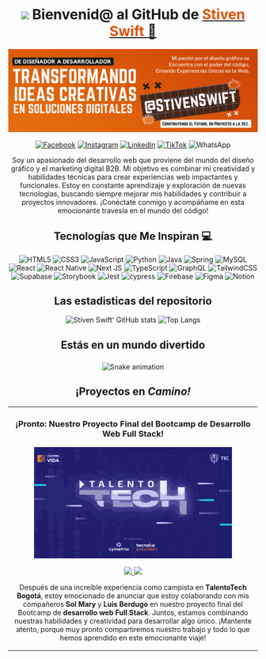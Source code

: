 <div align="center">

# <img src="https://media.giphy.com/media/lGhBlBMIN2XsEteTN3/giphy.gif" width="100"/> Bienvenid@ al GitHub de <a href="https://zamworg.com/"><font color="#de5305"> Stiven Swift </font>👋

![Banner de Stiven Swift](bannerp.png)

[![Facebook](https://img.shields.io/badge/Facebook-%231877F2.svg?style=for-the-badge&logo=Facebook&logoColor=white)](https://www.facebook.com/stivenswift.oficial)
[![Instagram](https://img.shields.io/badge/Instagram-%23E4405F.svg?style=for-the-badge&logo=Instagram&logoColor=white)](https://www.instagram.com/stivenswift.oficial/)
[![LinkedIn](https://img.shields.io/badge/linkedin-%230077B5.svg?style=for-the-badge&logo=linkedin&logoColor=white)](https://www.linkedin.com/@stivenswift)
[![TikTok](https://img.shields.io/badge/TikTok-%23000000.svg?style=for-the-badge&logo=TikTok&logoColor=white)](https://www.tiktok.com/@stivenswift)
![WhatsApp](https://img.shields.io/badge/WhatsApp-25D366?style=for-the-badge&logo=whatsapp&logoColor=white)

Soy un apasionado del desarrollo web que proviene del mundo del diseño gráfico y el marketing digital B2B. Mi objetivo es combinar mi creatividad y habilidades técnicas para crear experiencias web impactantes y funcionales. Estoy en constante aprendizaje y exploración de nuevas tecnologías, buscando siempre mejorar mis habilidades y contribuir a proyectos innovadores. ¡Conéctate conmigo y acompáñame en esta emocionante travesía en el mundo del código!

## Tecnologías que Me Inspiran 💻

![HTML5](https://img.shields.io/badge/html5-%23E34F26.svg?style=for-the-badge&logo=html5&logoColor=white)
![CSS3](https://img.shields.io/badge/css3-%231572B6.svg?style=for-the-badge&logo=css3&logoColor=white)
![JavaScript](https://img.shields.io/badge/javascript-%23323330.svg?style=for-the-badge&logo=javascript&logoColor=%23F7DF1E)
![Python](https://img.shields.io/badge/python-3670A0?style=for-the-badge&logo=python&logoColor=ffdd54)
![Java](https://img.shields.io/badge/java-%23ED8B00.svg?style=for-the-badge&logo=openjdk&logoColor=white)
![Spring](https://img.shields.io/badge/spring-%236DB33F.svg?style=for-the-badge&logo=spring&logoColor=white)
![MySQL](https://img.shields.io/badge/mysql-%2300f.svg?style=for-the-badge&logo=mysql&logoColor=white)
<br/>
![React](https://img.shields.io/badge/react-%2320232a.svg?style=for-the-badge&logo=react&logoColor=%2361DAFB)
![React Native](https://img.shields.io/badge/react_native-%2320232a.svg?style=for-the-badge&logo=react&logoColor=%2361DAFB)
![Next JS](https://img.shields.io/badge/Next-black?style=for-the-badge&logo=next.js&logoColor=white)
![TypeScript](https://img.shields.io/badge/typescript-%23007ACC.svg?style=for-the-badge&logo=typescript&logoColor=white)
![GraphQL](https://img.shields.io/badge/-GraphQL-E10098?style=for-the-badge&logo=graphql&logoColor=white)
![TailwindCSS](https://img.shields.io/badge/tailwindcss-%2338B2AC.svg?style=for-the-badge&logo=tailwind-css&logoColor=white)
<br/>
![Supabase](https://img.shields.io/badge/Supabase-3ECF8E?style=for-the-badge&logo=supabase&logoColor=white)
![Storybook](https://img.shields.io/badge/-Storybook-FF4785?style=for-the-badge&logo=storybook&logoColor=white)
![Jest](https://img.shields.io/badge/-jest-%23C21325?style=for-the-badge&logo=jest&logoColor=white)
![cypress](https://img.shields.io/badge/-cypress-%23E5E5E5?style=for-the-badge&logo=cypress&logoColor=058a5e)
![Firebase](https://img.shields.io/badge/Firebase-039BE5?style=for-the-badge&logo=Firebase&logoColor=white)
![Figma](https://img.shields.io/badge/figma-%23F24E1E.svg?style=for-the-badge&logo=figma&logoColor=white)
![Notion](https://img.shields.io/badge/Notion-%23000000.svg?style=for-the-badge&logo=notion&logoColor=white)

## Las estadisticas del repositorio
![Stiven Swift' GitHub stats](https://github-readme-stats.vercel.app/api?username=stivenswift&show_icons=true&theme=dark) ![Top Langs](https://github-readme-stats.vercel.app/api/top-langs/?username=stivenswift&layout=compact&theme=dark)

## Estás en un mundo divertido

###

<img src="https://raw.githubusercontent.com/StivenSwift/StivenSwift/output/snake.svg" alt="Snake animation" />

###

## ¡Proyectos en *Camino!*
<table>
<tr>
<td width="50%">
<h3 align="center">¡Pronto: Nuestro Proyecto Final del Bootcamp de Desarrollo Web Full Stack!</h3>
<div align="center">
<a href="https://talentotechbogota.co/" target="_blank"><img src="/bannertalentotech.png" width="400" alt="Talento Tech Bogota"></a>
<p>
<a href="#" target="_blank">
<img src="https://img.shields.io/badge/CÓDIGO-ff9?style=for-the-badge&logo=github&logoColor=black">
</a>
<a href="#" target="_blank">
<img src="https://img.shields.io/badge/-Youtube-green?style=for-the-badge&color=fbfc40">
</a>
</p>
<p>Después de una increíble experiencia como campista en <strong>TalentoTech Bogotá</strong>, estoy emocionado de anunciar que estoy colaborando con mis compañeros <strong>Sol Mary</strong> y <strong>Luis Berdugo</strong> en nuestro proyecto final del Bootcamp de <strong>desarrollo web Full Stack</strong>. Juntos, estamos combinando nuestras habilidades y creatividad para desarrollar algo único. ¡Mantente atento, porque muy pronto compartiremos nuestro trabajo y todo lo que hemos aprendido en este emocionante viaje!</p>
</div>
                                                                                      
</td>


                                                                                      
</td>  
</table>                                                                                 
</div>
<br>